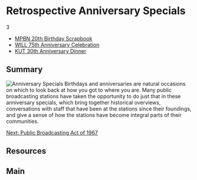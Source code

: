 # Retrospective Anniversary Specials

3

- [MPBN 20th Birthday Scrapbook](/catalog/cpb-aacip_245-214mwb7d)
- [WILL 75th Anniversary Celebration](/catalog/cpb-aacip_16-79v15q57)
- [KUT 30th Anniversary Dinner](/catalog/cpb-aacip_402-70zpch1s)

## Summary

![Anniversary Specials](https://s3.amazonaws.com/americanarchive.org/exhibits/AAPB_Exhibit_StationHistories_image2.jpg "Anniversary Specials")
Birthdays and anniversaries are natural occasions on which to look back at how you got to where you are. Many public broadcasting stations have taken the opportunity to do just that in these anniversary specials, which bring together historical overviews, conversations with staff that have been at the stations since their foundings, and give a sense of how the stations have become integral parts of their communities.

[Next: Public Broadcasting Act of 1967](station-histories/public-broadcasting-act)

## Resources

## Main


